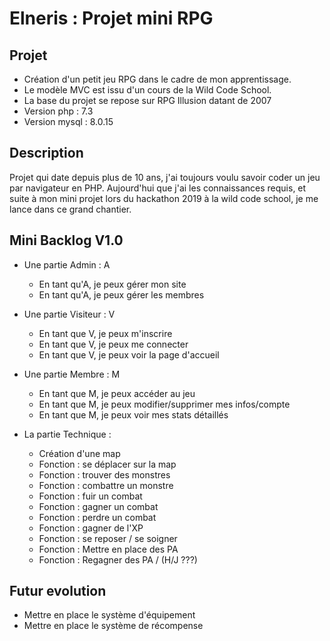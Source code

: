 # Elneris : Projet mini RPG

## Projet

- Création d'un petit jeu RPG dans le cadre de mon apprentissage.
- Le modèle MVC est issu d'un cours de la Wild Code School.
- La base du projet se repose sur RPG Illusion datant de 2007
- Version php : 7.3
- Version mysql : 8.0.15

## Description

Projet qui date depuis plus de 10 ans, j'ai toujours voulu savoir coder un jeu par navigateur en PHP.
Aujourd'hui que j'ai les connaissances requis, et suite à mon mini projet lors du hackathon 2019 à
la wild code school, je me lance dans ce grand chantier.

## Mini Backlog V1.0

- Une partie Admin : A
    * En tant qu'A, je peux gérer mon site
    * En tant qu'A, je peux gérer les membres
    
- Une partie Visiteur : V
    * En tant que V, je peux m'inscrire
    * En tant que V, je peux me connecter
    * En tant que V, je peux voir la page d'accueil

- Une partie Membre : M
    * En tant que M, je peux accéder au jeu
    * En tant que M, je peux modifier/supprimer mes infos/compte
    * En tant que M, je peux voir mes stats détaillés
    
- La partie Technique : 
    * Création d'une map
    * Fonction : se déplacer sur la map
    * Fonction : trouver des monstres
    * Fonction : combattre un monstre
    * Fonction : fuir un combat
    * Fonction : gagner un combat
    * Fonction : perdre un combat
    * Fonction : gagner de l'XP
    * Fonction : se reposer / se soigner
    * Fonction : Mettre en place des PA
    * Fonction : Regagner des PA / (H/J ???)
    
## Futur evolution

- Mettre en place le système d'équipement
- Mettre en place le système de récompense